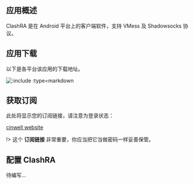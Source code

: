 ## 应用概述

ClashRA 是在 Android 平台上的客户端软件，支持 VMess 及 Shadowsocks 协议。

## 应用下载

以下是各平台该应用的下载地址。

![](/getsoft?type=ClashRA ':include :type=markdown')

## 获取订阅

此处将显示您的订阅链接，请注意为登录状态：

[cinwell website](/sublink?type=clashr ':include :type=markdown')

!> 这个 **订阅链接** 非常重要，你应当把它当做密码一样妥善保管。

## 配置 ClashRA

待编写...

